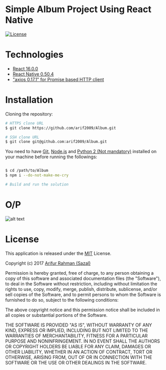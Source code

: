# Simple Album Project Using React Native

[![License](https://img.shields.io/npm/l/express.svg)](http://opensource.org/licenses/MIT)

# Technologies

* [React 16.0.0](https://reactjs.org/)
* [React Native 0.50.4](https://facebook.github.io/react-native/)
* ["axios 0.17.1" for Promise based HTTP client](https://github.com/axios/axios)

# Installation

Cloning the repository:

```bash
# HTTPS clone URL
$ git clone https://github.com/arif2009/Album.git

# SSH clone URL
$ git clone git@github.com:arif2009/Album.git
```

You need to have [Git](https://git-scm.com/), [Node.js](https://nodejs.org/en/) and [Python 2 (Not mandatory)](https://www.python.org/) installed on your machine before running the followings:

```bash

$ cd /path/to/Album
$ npm i --do-not-make-me-cry

# Build and run the solution
```

# O/P

![alt text](https://i.imgur.com/HjE0UoH.jpg "Simple Album")

# License

This application is released under the [MIT](http://www.opensource.org/licenses/MIT) License.

Copyright (c) 2017 [Arifur Rahman (Sazal)](http://arifur-rahman-sazal.blogspot.com/)

Permission is hereby granted, free of charge, to any person obtaining a copy of this software and associated documentation files (the "Software"), to deal in the Software without restriction, including without limitation the rights to use, copy, modify, merge, publish, distribute, sublicense, and/or sell copies of the Software, and to permit persons to whom the Software is furnished to do so, subject to the following conditions:

The above copyright notice and this permission notice shall be included in all copies or substantial portions of the Software.

THE SOFTWARE IS PROVIDED "AS IS", WITHOUT WARRANTY OF ANY KIND, EXPRESS OR IMPLIED, INCLUDING BUT NOT LIMITED TO THE WARRANTIES OF MERCHANTABILITY, FITNESS FOR A PARTICULAR PURPOSE AND NONINFRINGEMENT. IN NO EVENT SHALL THE AUTHORS OR COPYRIGHT HOLDERS BE LIABLE FOR ANY CLAIM, DAMAGES OR OTHER LIABILITY, WHETHER IN AN ACTION OF CONTRACT, TORT OR OTHERWISE, ARISING FROM, OUT OF OR IN CONNECTION WITH THE SOFTWARE OR THE USE OR OTHER DEALINGS IN THE SOFTWARE.
